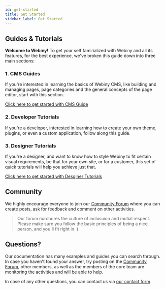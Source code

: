 ```yaml
---
id: get-started
title: Get Started
sidebar_label: Get Started
---
```


## Guides & Tutorials

**Welcome to Webiny!** To get your self famirialized with Webiny and all its features, for the best experience, we've broken this guide down into three main sections:

### 1. CMS Guides

If you're interested in learning the basics of Webiny CMS, like building and managing pages, page categories and the general concepts of the page editor, start with this section.

[Click here to get started with CMS Guide](/docs/cms-guides/cms-overview)

### 2. Developer Tutorials

If you're a developer, interested in learning how to create your own theme, plugins, or even a custom application, follow along this guide.

### 3. Designer Tutorials

If you're a designer, and want to know how to style Webiny to fit certain visual requrements, be that for your own site, or for a customer, this set of quick tutorials will help you achieve just that.

[Click here to get started with Desginer Tutorials](/docs/designer-tutorials/designer-get-started)

## Community

We highly encourage everyone to join our [Community Forum](https://community.webiny.com/) where you can create posts, ask for feedback and comment on other activities.

> Our forum nurchures the culture of inclusuion and mutial respect. Please make sure you follow the basic principles of being a nice person, and you'll fit right in :)

## Questions?

Our documentation has many examples and guides you can search through. In case you haven't found your answer, try posting on the [Community Forum](https://community.webiny.com/), other members, as well as the members of the core team are monitoring the activities and will be able to help.

In case of any other questions, you can contact us via [our contact form](https://webiny.com/contact-us).
